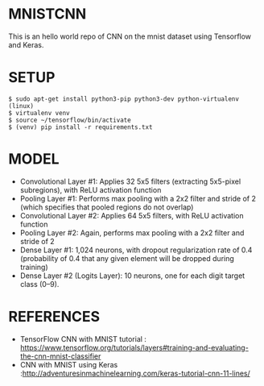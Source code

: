 # MNISTCNN
This is an hello world repo of CNN on the mnist dataset using Tensorflow and Keras.

# SETUP

```
$ sudo apt-get install python3-pip python3-dev python-virtualenv (linux)
$ virtualenv venv
$ source ~/tensorflow/bin/activate 
$ (venv) pip install -r requirements.txt

```
# MODEL
* Convolutional Layer #1: Applies 32 5x5 filters (extracting 5x5-pixel subregions), with ReLU activation function
* Pooling Layer #1: Performs max pooling with a 2x2 filter and stride of 2 (which specifies that pooled regions do not overlap)
* Convolutional Layer #2: Applies 64 5x5 filters, with ReLU activation function
* Pooling Layer #2: Again, performs max pooling with a 2x2 filter and stride of 2
* Dense Layer #1: 1,024 neurons, with dropout regularization rate of 0.4 (probability of 0.4 that any given element will be dropped during training)
* Dense Layer #2 (Logits Layer): 10 neurons, one for each digit target class (0–9).
# REFERENCES

* TensorFlow CNN with MNIST tutorial : https://www.tensorflow.org/tutorials/layers#training-and-evaluating-the-cnn-mnist-classifier
* CNN with MNIST using Keras :http://adventuresinmachinelearning.com/keras-tutorial-cnn-11-lines/
